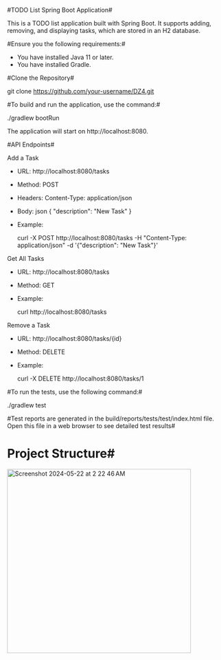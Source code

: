 

#TODO List Spring Boot Application#

This is a TODO list application built with Spring Boot. It supports adding, removing, and displaying tasks, which are stored in an H2 database.


#Ensure you the following requirements:#

- You have installed Java 11 or later.
- You have installed Gradle.

 #Clone the Repository#

git clone https://github.com/your-username/DZ4.git

#To build and run the application, use the command:#

./gradlew bootRun


The application will start on http://localhost:8080.

 #API Endpoints#

 Add a Task

- URL: http://localhost:8080/tasks
- Method: POST
- Headers: Content-Type: application/json
- Body:
  json
  {
    "description": "New Task"
  }
  

- Example:

  
  curl -X POST http://localhost:8080/tasks -H "Content-Type: application/json" -d '{"description": "New Task"}'
  

 Get All Tasks

- URL: http://localhost:8080/tasks
- Method: GET

- Example:

  
  curl http://localhost:8080/tasks
  

 Remove a Task

- URL: http://localhost:8080/tasks/{id}
- Method: DELETE

- Example:

  
  curl -X DELETE http://localhost:8080/tasks/1
  


#To run the tests, use the following command:#


./gradlew test


#Test reports are generated in the build/reports/tests/test/index.html file. Open this file in a web browser to see detailed test results#

# Project Structure#
<img width="428" alt="Screenshot 2024-05-22 at 2 22 46 AM" src="https://github.com/Kxrma47/DZ4/assets/114881854/2ca28cb0-bebf-49a0-aebc-301140908fe9">
